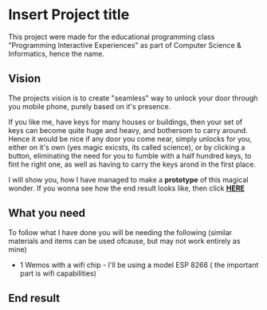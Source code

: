 # Insert Project title

This project were made for the educational programming class "Programming Interactive Experiences" as part of Computer Science & Informatics, hence the name.

## Vision 
The projects vision is to create "seamless" way to unlock your door through you mobile phone, purely based on it's presence.

If you like me, have keys for many houses or buildings, then your set of keys can become quite huge and heavy, and bothersom to carry around.
Hence it would be nice if any door you come near, simply unlocks for you, either on it's own (yes magic exicsts, its called science), or by clicking a button, eliminating the need for you to fumble with a half hundred keys, to fint he right one, as well as having to carry the keys arond in the first place.

I will show you, how I have managed to make a **prototype** of this magical wonder.
If you wonna see how the end result looks like, then click **[HERE](#end-result)**


## What you need
To follow what I have done you will be needing the following
(similar materials and items can be used ofcause, but may not work entirely as mine)
* 1 Wemos with a wifi chip - I'll be using a model ESP 8266 ( the important part is wifi capabilities)







## End result
